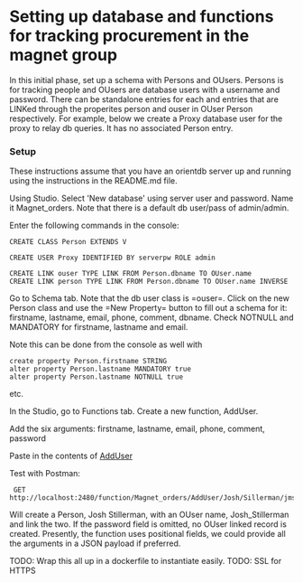 # Setting up database and functions for tracking procurement in the magnet group
 
In this initial phase, set up a schema with Persons and OUsers. Persons is for tracking people and OUsers are database users with 
a username and password. There can be standalone entries for each and entries that are LINKed through the properites person and ouser in OUser 
Person respectively. For example, below we create a Proxy database user for the proxy to relay db queries. It has no associated Person entry.

### Setup
These instructions assume that you have an orientdb server up and running using the instructions in the README.md file.

Using Studio. Select 'New database' using server user and
password. Name it Magnet_orders. Note that there is a default
db user/pass of admin/admin.

Enter the following commands in the console:
```
CREATE CLASS Person EXTENDS V

CREATE USER Proxy IDENTIFIED BY serverpw ROLE admin

CREATE LINK ouser TYPE LINK FROM Person.dbname TO OUser.name
CREATE LINK person TYPE LINK FROM Person.dbname TO OUser.name INVERSE
```

Go to Schema tab. Note
that the db user class is =ouser=. Click on the new Person
class and use the =New Property= button to fill out a schema
for it: firstname, lastname, email, phone, comment,
dbname. Check NOTNULL and MANDATORY for firstname, lastname and email.

Note this can be done from the console as well with

```
create property Person.firstname STRING
alter property Person.lastname MANDATORY true
alter property Person.lastname NOTNULL true
```
etc.

In the Studio, go to Functions tab. Create a new function, AddUser.

Add the six arguments: firstname, lastname, email, phone, comment, password

Paste in the contents of [AddUser](functions/AddUser.js)

Test with Postman:

     GET http://localhost:2480/function/Magnet_orders/AddUser/Josh/Sillerman/jms@psfc.mit.edu/empty/empty/changeme77/

Will create a Person, Josh Stillerman, with an OUser name, Josh_Stillerman and link the two. If the password field is omitted, 
no OUser linked record is created. Presently, the function uses positional fields, we could provide all the arguments in a JSON
payload if preferred.


TODO: Wrap this all up in a dockerfile to instantiate easily.
TODO: SSL for HTTPS

